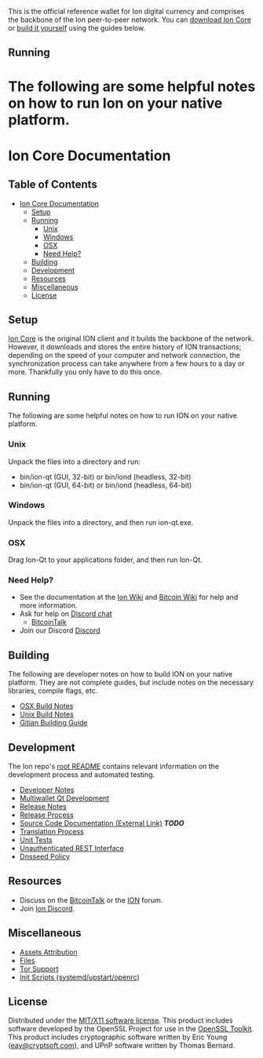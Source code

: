 
This is the official reference wallet for Ion digital currency and comprises the backbone of the Ion peer-to-peer network. You can [download Ion Core](https://www.ionomy.com/downloads/) or [build it yourself](#building) using the guides below.

Running
---------------------
The following are some helpful notes on how to run Ion on your native platform.
=======
# Ion Core Documentation

Table of Contents
-----------------
- [Ion Core Documentation](#ion-core-documentation)
    - [Setup](#setup)
    - [Running](#running)
        - [Unix](#unix)
        - [Windows](#windows)
        - [OSX](#osx)
        - [Need Help?](#need-help)
    - [Building](#building)
    - [Development](#development)
    - [Resources](#resources)
    - [Miscellaneous](#miscellaneous)
    - [License](#license)

## Setup
[Ion Core](http://core.ioncoin.org/) is the original ION client and it builds the backbone of the network. However, it downloads and stores the entire history of ION transactions; depending on the speed of your computer and network connection, the synchronization process can take anywhere from a few hours to a day or more. Thankfully you only have to do this once.

## Running

The following are some helpful notes on how to run ION on your native platform.

### Unix

Unpack the files into a directory and run:

- bin/ion-qt (GUI, 32-bit) or bin/iond (headless, 32-bit)
- bin/ion-qt (GUI, 64-bit) or bin/iond (headless, 64-bit)

### Windows

Unpack the files into a directory, and then run ion-qt.exe.

### OSX

Drag Ion-Qt to your applications folder, and then run Ion-Qt.

### Need Help?

- See the documentation at the [Ion Wiki](https://github.com/ioncoincore/ion/wiki) and [Bitcoin Wiki](https://en.bitcoin.it/wiki/Main_Page)
for help and more information.
- Ask for help on [Discord chat]()
  - [BitcoinTalk](https://bitcointalk.org/index.php?topic=1443633.0)
- Join our Discord [Discord](https://discord.gg/vuZn7gC)

## Building
The following are developer notes on how to build ION on your native platform. They are not complete guides, but include notes on the necessary libraries, compile flags, etc.

- [OSX Build Notes](build-osx.md)
- [Unix Build Notes](build-unix.md)
- [Gitian Building Guide](gitian-building.md)

## Development
The Ion repo's [root README](https://github.com/ioncoincore/ion/blob/master/README.md) contains relevant information on the development process and automated testing.

- [Developer Notes](developer-notes.md)
- [Multiwallet Qt Development](multiwallet-qt.md)
- [Release Notes](release-notes.md)
- [Release Process](release-process.md)
- [Source Code Documentation (External Link)](https://dev.visucore.com/bitcoin/doxygen/) ***TODO***
- [Translation Process](translation_process.md)
- [Unit Tests](unit-tests.md)
- [Unauthenticated REST Interface](REST-interface.md)
- [Dnsseed Policy](dnsseed-policy.md)

## Resources

- Discuss on the [BitcoinTalk](https://bitcointalk.org/index.php?topic=1443633.0) or the [ION](http://forum.ioncoin.org/) forum.
- Join [Ion Discord](https://discord.gg/vuZn7gC).

## Miscellaneous
- [Assets Attribution](assets-attribution.md)
- [Files](files.md)
- [Tor Support](tor.md)
- [Init Scripts (systemd/upstart/openrc)](init.md)

## License
Distributed under the [MIT/X11 software license](http://www.opensource.org/licenses/mit-license.php).
This product includes software developed by the OpenSSL Project for use in the [OpenSSL Toolkit](https://www.openssl.org/). This product includes
cryptographic software written by Eric Young ([eay@cryptsoft.com](mailto:eay@cryptsoft.com)), and UPnP software written by Thomas Bernard.